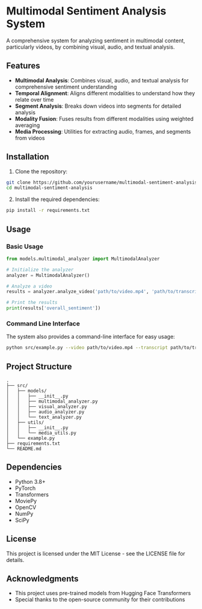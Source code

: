 # Multimodal Sentiment Analysis System

A comprehensive system for analyzing sentiment in multimodal content, particularly videos, by combining visual, audio, and textual analysis.

## Features

- **Multimodal Analysis**: Combines visual, audio, and textual analysis for comprehensive sentiment understanding
- **Temporal Alignment**: Aligns different modalities to understand how they relate over time
- **Segment Analysis**: Breaks down videos into segments for detailed analysis
- **Modality Fusion**: Fuses results from different modalities using weighted averaging
- **Media Processing**: Utilities for extracting audio, frames, and segments from videos

## Installation

1. Clone the repository:
```bash
git clone https://github.com/yourusername/multimodal-sentiment-analysis.git
cd multimodal-sentiment-analysis
```

2. Install the required dependencies:
```bash
pip install -r requirements.txt
```

## Usage

### Basic Usage

```python
from models.multimodal_analyzer import MultimodalAnalyzer

# Initialize the analyzer
analyzer = MultimodalAnalyzer()

# Analyze a video
results = analyzer.analyze_video('path/to/video.mp4', 'path/to/transcript.txt')

# Print the results
print(results['overall_sentiment'])
```

### Command Line Interface

The system also provides a command-line interface for easy usage:

```bash
python src/example.py --video path/to/video.mp4 --transcript path/to/transcript.txt --segment-duration 30 --output results.json
```

## Project Structure

```
.
├── src/
│   ├── models/
│   │   ├── __init__.py
│   │   ├── multimodal_analyzer.py
│   │   ├── visual_analyzer.py
│   │   ├── audio_analyzer.py
│   │   └── text_analyzer.py
│   ├── utils/
│   │   ├── __init__.py
│   │   └── media_utils.py
│   └── example.py
├── requirements.txt
└── README.md
```

## Dependencies

- Python 3.8+
- PyTorch
- Transformers
- MoviePy
- OpenCV
- NumPy
- SciPy

## License

This project is licensed under the MIT License - see the LICENSE file for details.

## Acknowledgments

- This project uses pre-trained models from Hugging Face Transformers
- Special thanks to the open-source community for their contributions
